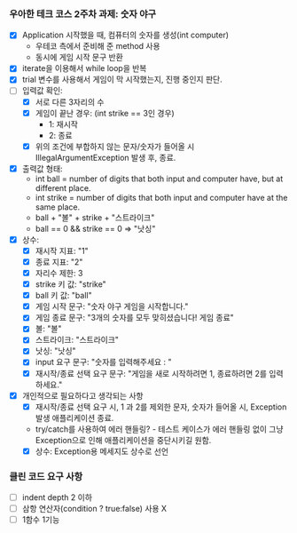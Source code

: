 ### 우아한 테크 코스 2주차 과제: 숫자 야구
- [x] Application 시작했을 때, 컴퓨터의 숫자를 생성(int computer)
  - 우테코 측에서 준비해 준 method 사용
  - 동시에 게임 시작 문구 반환
- [x] iterate을 이용해서 while loop을 반복
- [x] trial 변수를 사용해서 게임이 막 시작했는지, 진행 중인지 판단.
- [ ] 입력값 확인:
    - [x] 서로 다른 3자리의 수
    - [x] 게임이 끝난 경우: (int strike == 3인 경우)
        - 1: 재시작
        - 2: 종료
    - [x] 위의 조건에 부합하지 않는 문자/숫자가 들어올 시 IllegalArgumentException 발생 후, 종료.
- [x] 출력값 형태:
    - int ball = number of digits that both input and computer have, but at different place.
    - int strike = number of digits that both input and computer have at the same place.
    - ball + "볼" + strike + "스트라이크"
    - ball == 0 && strike == 0 => "낫싱"
- [x] 상수:
    - [x] 재시작 지표: "1"
    - [x] 종료 지표: "2"
    - [x] 자리수 제한: 3
    - [x] strike 키 값: "strike"
    - [x] ball 키 값: "ball"
    - [x] 게임 시작 문구: "숫자 야구 게임을 시작합니다."
    - [x] 게임 종료 문구: "3개의 숫자를 모두 맞히셨습니다! 게임 종료"
    - [x] 볼: "볼"
    - [x] 스트라이크: "스트라이크"
    - [x] 낫싱: "낫싱"
    - [x] input 요구 문구: "숫자를 입력해주세요 : "
    - [x] 재시작/종료 선택 요구 문구: "게임을 새로 시작하려면 1, 종료하려면 2를 입력하세요."
- [x] 개인적으로 필요하다고 생각되는 사항
    - [x] 재시작/종료 선택 요구 시, 1 과 2를 제외한 문자, 숫자가 들어올 시, Exception 발생 애플리케이션 종료.
    - try/catch를 사용하여 에러 핸들링? - 테스트 케이스가 에러 핸들링 없이 그냥 Exception으로 인해 애플리케이션을 중단시키길 원함.
    - [x] 상수: Exception용 메세지도 상수로 선언

### 클린 코드 요구 사항
- [ ] indent depth 2 이하
- [ ] 삼항 연산자(condition ? true:false) 사용 X
- [ ] 1함수 1기능